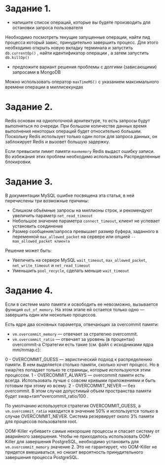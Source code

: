 Задание 1.
===
- напишите список операций, которые вы будете производить для остановки запроса пользователя

Необходимо посмотреть текущие запущенные операции, найти пид процесса который завис, принудительно завершить процесс. Для этого необходимо открыть новую вкладку терминала и запустить `db.currentOp()` , найти идентификатор операции , а затем запустить `db.killOp()`

- предложите вариант решения проблемы с долгими (зависающими) запросами в MongoDB

Можно использовать оператор `maxTimeMS()` с указанием максимального времени операции в миллисекундах

Задание 2.
===

Redis основан на однопоточной архитектуре, то есть запросы будут выполняться по очереди. При большом количестве данных время выполнения некоторых операций будет относительно большим. Поскольку Redis использует только один поток для запроса данных, он заблокирует Redis и вызовет большую задержку.

Если превысили лимит памяти `maxmemory` Redis выдаст ошибку записи. Во избежания этих проблем необходимо использовать Распределенные блокировки.

Задание 3.
===

В документации MySQL ошибке посвящена эта статья, в ней перечислены три возможные причины:

- Слишком объёмные запросы на миллионы строк, и рекомендуют увеличить параметр `net_read_timeout`
- Небольшое значение параметра `connect_timeout`, клиент не успевает установить соединение
- Размер сообщения/запроса превышает размер буфера, заданного в переменной `max_allowed_packet` на сервере или опцией `--max_allowed_packet клиента`

Решение может быть: 
- Увеличить на сервере MySQL `wait_timeout`, `max_allowed_packet`, `net_write_timeout` и `net_read_timeout`
- Уменьшить `pool_recycle`, сделать меньше `wait_timeout`

Задание 4.
===

Если в системе мало памяти и освободить ее невозможно, вызывается функция `out_of_memory`. На этом этапе ей остается только одно — завершить один или несколько процессов.

Есть ядре два основных параметра, отвечающих за overcommit памяти:
- `vm.overcommit_memory` — отвечает за стратегию overcommit.
- `vm.overcommit_ratio` — отвечает за уровень (в процентах) overcommit-а
Стратегии есть такие (см. файл с исходниками ядра mm/mmap.c):

0 - OVERCOMMIT_GUESS — эвристический подход к распределению памяти. В нем выделяется столько памяти, сколько хочет процесс. Но в swap/res попадает только те страницы, которые используются этим процессом.
1 - OVERCOMMIT_ALWAYS — overcommit памяти есть всегда. Использовать лучше с совсем кривыми приложениями и быть готовым при этому ко всему.
2 - OVERCOMMIT_NEVER — без overcommit. В этом случае допустимый объем пространства памяти будет swap+ram*overcommit_ratio/100 .

По умолчанию используется стратегия OVERCOMMIT_GUESS, а `vm.overcommit_ratio` находится в значение 50% и используется только в случае OVERCOMMIT_NEVER. Система резервирует около 3% памяти для процессов пользователя root.

OOM-Killer «убивает» самые нехорошие процессы и спасает систему от аварийного завершения. Чтобы не приходилось использовать OOM-Killer для завершения PostgreSQL, необходимо установить для `vm.overcommit_memory` значение 2. Это не гарантирует, что OOM-Killer не придется вмешиваться, но снизит вероятность принудительного завершения процесса PostgreSQL.
